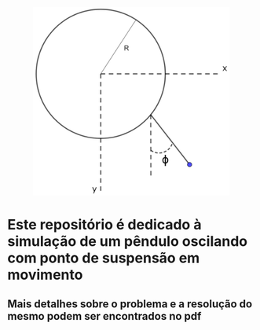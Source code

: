 <p align="center">
  <a href="https://github.com/aluizgc/proj-classica2">
    <img src="./probclassica2.jpg" width="400">
  </a>
</p>

# Este repositório é dedicado à simulação de um pêndulo oscilando com ponto de suspensão em movimento

## Mais detalhes sobre o problema e a resolução do mesmo podem ser encontrados no pdf

